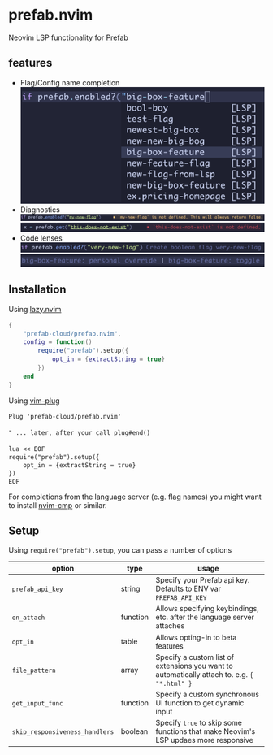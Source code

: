 # prefab.nvim

Neovim LSP functionality for [Prefab](https://prefab.cloud/)

## features

- Flag/Config name completion ![completion](./images/completion.png)
- Diagnostics ![warning diagnostic](./images/diagnostic-missing-warning.png) ![error diagnostic](./images/diagnostic-missing-error.png)
- Code lenses ![create lens](./images/code-lens-create.png) ![other lenses](./images/code-lens-other.png)

## Installation

Using [lazy.nvim](https://github.com/folke/lazy.nvim)

```lua
{
    "prefab-cloud/prefab.nvim",
    config = function()
        require("prefab").setup({
            opt_in = {extractString = true}
        })
    end
}
```

Using [vim-plug](https://github.com/junegunn/vim-plug)

```vim
Plug 'prefab-cloud/prefab.nvim'

" ... later, after your call plug#end()

lua << EOF
require("prefab").setup({
    opt_in = {extractString = true}
})
EOF
```

For completions from the language server (e.g. flag names) you might want to install [nvim-cmp](https://github.com/hrsh7th/nvim-cmp) or similar.

## Setup

Using `require("prefab").setup`, you can pass a number of options

| option                         | type     | usage                                                                                        |
| ------------------------------ | -------- | -------------------------------------------------------------------------------------------- |
| `prefab_api_key`               | string   | Specify your Prefab api key. Defaults to ENV var `PREFAB_API_KEY`                            |
| `on_attach`                    | function | Allows specifying keybindings, etc. after the language server attaches                       |
| `opt_in`                       | table    | Allows opting-in to beta features                                                            |
| `file_pattern`                 | array    | Specify a custom list of extensions you want to automatically attach to. e.g. `{ "*.html" }` |
| `get_input_func`               | function | Specify a custom synchronous UI function to get dynamic input                                |
| `skip_responsiveness_handlers` | boolean  | Specify `true` to skip some functions that make Neovim's LSP updaes more responsive          |
